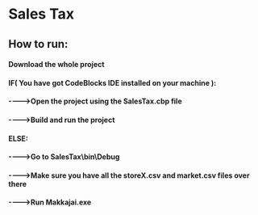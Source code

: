<h1>Sales Tax</h1>

<h2>How to run:</h2>

<h4>Download the whole project</h4>
<h4>IF( You have got CodeBlocks IDE installed on your machine ):</h4>
<h4>---->Open the project using the SalesTax.cbp file</h4>
<h4>---->Build and run the project</h4>
<h4>ELSE:</h4>
<h4>---->Go to SalesTax\bin\Debug</h4>
<h4>---->Make sure you have all the storeX.csv and market.csv files over there</h4>
<h4>---->Run Makkajai.exe</h4>
